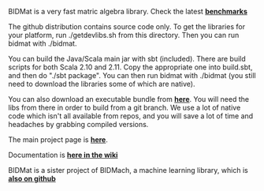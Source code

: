 

BIDMat is a very fast matric algebra library. Check the latest <b><a href="https://github.com/BIDData/BIDMach/wiki/Benchmarks">benchmarks</a></b>

The github distribution contains source code only. To get the libraries for your platform, run ./getdevlibs.sh from this directory. Then you can run bidmat with ./bidmat. 

You can build the Java/Scala main jar with sbt (included). There are build scripts for both Scala 2.10 and 2.11. Copy the appropriate one into build.sbt, and then do "./sbt package". You can then run bidmat with ./bidmat (you still need to download the libraries some of which are native).

You can also download an executable bundle from <b><a href="http://bid2.berkeley.edu/bid-data-project/download/">here</a></b>. You will need the libs from there in order to build from a git branch. We use a lot of native code which isn't all available from repos, and you will save a lot of time and headaches by grabbing compiled versions.

The main project page is <b><a href="http://bid2.berkeley.edu/bid-data-project/">here</a></b>.

Documentation is <b><a href="https://github.com/BIDData/BIDMat/wiki">here in the wiki</a></b>

BIDMat is a sister project of BIDMach, a machine learning library, which is 
<b><a href="https://github.com/BIDData/BIDMach">also on github</a></b>

